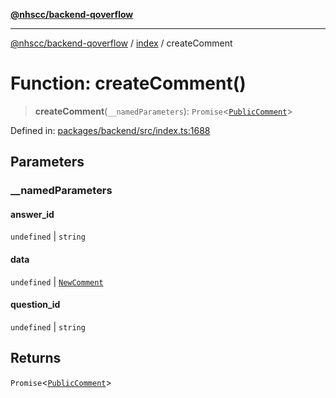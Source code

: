 [**@nhscc/backend-qoverflow**](../../README.md)

***

[@nhscc/backend-qoverflow](../../README.md) / [index](../README.md) / createComment

# Function: createComment()

> **createComment**(`__namedParameters`): `Promise`\<[`PublicComment`](../../db/type-aliases/PublicComment.md)\>

Defined in: [packages/backend/src/index.ts:1688](https://github.com/nhscc/qoverflow.api.hscc.bdpa.org/blob/f5ce596891ef5639d9d2800df6d35c0e862108c3/packages/backend/src/index.ts#L1688)

## Parameters

### \_\_namedParameters

#### answer_id

`undefined` \| `string`

#### data

`undefined` \| [`NewComment`](../../db/type-aliases/NewComment.md)

#### question_id

`undefined` \| `string`

## Returns

`Promise`\<[`PublicComment`](../../db/type-aliases/PublicComment.md)\>
